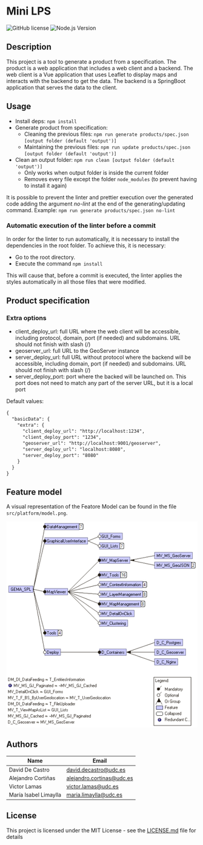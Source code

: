 # Mini LPS

![GitHub license](https://img.shields.io/badge/license-MIT-blue.svg)
![Node.js Version](https://img.shields.io/badge/node-%3E%3D%2012.0.0-brightgreen.svg)

## Description

This project is a tool to generate a product from a specification. The product is a web application that includes a web client and a backend. The web client is a Vue application that uses Leaflet to display maps and interacts with the backend to get the data. The backend is a SpringBoot application that serves the data to the client.

## Usage

* Install deps: `npm install`
* Generate product from specification:
  * Cleaning the previous files: `npm run generate products/spec.json [output folder (default 'output')]`
  * Maintaining the previous files: `npm run update products/spec.json [output folder (default 'output')]`
* Clean an output folder: `npm run clean [output folder (default 'output')]`
  * Only works when output folder is inside the current folder
  * Removes every file except the folder `node_modules` (to prevent having to install it again)

It is possible to prevent the linter and prettier execution over the generated code adding the argument *no-lint*
at the end of the generating/updating command. Example: `npm run generate products/spec.json no-lint`
  
### Automatic execution of the linter before a commit

In order for the linter to run automatically, it is necessary to install the dependencies in the root folder.
To achieve this, it is necessary:

* Go to the root directory.
* Execute the command `npm install`

This will cause that, before a commit is executed, the linter applies the styles automatically in all those files that were modified.

## Product specification

### Extra options

* client_deploy_url: full URL where the web client will be accessible, including protocol, domain, port (if needed) and subdomains. URL should not finish with slash (/)
* geoserver_url: full URL to the GeoServer instance
* server_deploy_url: full URL without protocol where the backend will be accessible, including domain, port (if needed) and subdomains. URL should not finish with slash (/)
* server_deploy_port: port where the backed will be launched on. This port does not need to match any part of the server URL, but it is a local port

Default values:

```
{
  "basicData": {
    "extra": {
      "client_deploy_url": "http://localhost:1234",
      "client_deploy_port": "1234",
      "geoserver_url": "http://localhost:9001/geoserver",
      "server_deploy_url": "localhost:8080",
      "server_deploy_port": "8080"
    }
  }
}
```

## Feature model

A visual representation of the Featore Model can be found in the file `src/platform/model.png`.

 ![Image of the FM](./src/platform/model.png)

## Authors

| Name                   | Email                       |
| ---------------------- | --------------------------- |
| David De Castro        | <david.decastro@udc.es>     |
| Alejandro Cortiñas     | <alejandro.cortinas@udc.es> |
| Victor Lamas           | <victor.lamas@udc.es>       |
| María Isabel Limaylla  | <maria.limaylla@udc.es>     |

## License

This project is licensed under the MIT License - see the [LICENSE.md](LICENSE.md) file for details
